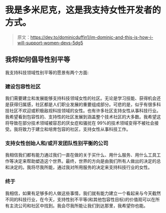 # 我是多米尼克，这是我支持女性开发者的方式。

> 原文：<https://dev.to/dominicduffin1/im-dominic-and-this-is-how-i-will-support-women-devs-5dg5>

## 我将如何倡导性别平等

我支持科技领域性别平等的愿景有两个方面:

### 建设包容性社区

我们需要建立和发展能够支持科技领域女性的社区。无论是学习技能、获得机会还是获得归属感，社区都是人们职业发展的重要组成部分。可悲的是，似乎有很多科技社区不欢迎或积极敌视科技领域的女性。也有许多社区支持女性从事科技行业。我希望看到包容性的、支持性的社区发展到涵盖整个技术社区的大多数。我希望这将导致在部分技术领域被容忍的厌女症和骚扰在 99%的技术领域变得不被社会接受。我将致力于建立和培育包容的社区，支持女性从事科技工作。

### 支持女性创始人和/或开发团队性别平衡的公司

我相信我们都有能力通过我们一直在做的关于买什么、用什么服务、用什么工具工作等决定来帮助塑造这个世界。最终，世界的方向是由我们所有人做出的决定的总和决定的。我将尽我所能，通过我对所用服务的决定来支持科技行业的女性。

### 终于

我相信，如果有足够多的人做这些事情，我们就有能力建立一个看起来与今天截然不同的科技行业，在今天，支持性别不平等(和其他包容性目标)的价值观可以在所有主流公司和社区中找到。我会尽我所能让我们到达那里，我希望你也能。